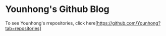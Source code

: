 # Younhong's Github Blog

To see Younhong's rrepositories, click here[https://github.com/Younhong?tab=repositories]

